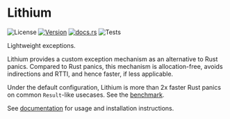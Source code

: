 # Lithium

![License](https://img.shields.io/crates/l/lithium) [![Version](https://img.shields.io/crates/v/lithium)](https://crates.io/crates/lithium) [![docs.rs](https://img.shields.io/docsrs/lithium)](https://docs.rs/lithium) ![Tests](https://github.com/iex-rs/lithium/actions/workflows/ci.yml/badge.svg)

Lightweight exceptions.

Lithium provides a custom exception mechanism as an alternative to Rust panics. Compared to Rust panics, this mechanism is allocation-free, avoids indirections and RTTI, and hence faster, if less applicable.

Under the default configuration, Lithium is more than 2x faster Rust panics on common `Result`-like usecases. See the [benchmark](benches/bench.rs).

See [documentation](https://docs.rs/lithium) for usage and installation instructions.

